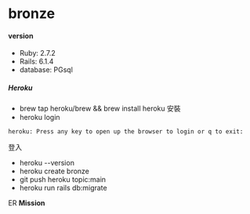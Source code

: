 # bronze
#### version
* Ruby: 2.7.2
* Rails: 6.1.4
* database: PGsql

##### Heroku
* brew tap heroku/brew && brew install heroku
安裝
* heroku login
```
heroku: Press any key to open up the browser to login or q to exit:
```
登入
* heroku --version
* heroku create bronze
* git push heroku topic:main
* heroku run rails db:migrate

ER
**Mission**
